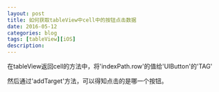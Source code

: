 ```yaml
---
layout: post
title: 如何获取tableView中cell中的按钮点击数据
date: 2016-05-12
categories: blog
tags: [tableView][iOS]
description:  
---
```


在tableView返回cell的方法中，将'indexPath.row'的值给'UIButton'的'TAG'

然后通过'addTarget'方法，可以得知点击的是哪一个按钮。